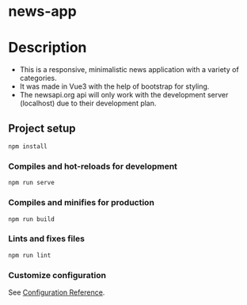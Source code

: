 # news-app

# Description
- This is a responsive, minimalistic news application with a variety of categories.
- It was made in Vue3 with the help of bootstrap for styling.
- The newsapi.org api will only work with the development server (localhost) due to their development plan. 

## Project setup
```
npm install
```

### Compiles and hot-reloads for development
```
npm run serve
```

### Compiles and minifies for production
```
npm run build
```

### Lints and fixes files
```
npm run lint
```

### Customize configuration
See [Configuration Reference](https://cli.vuejs.org/config/).


